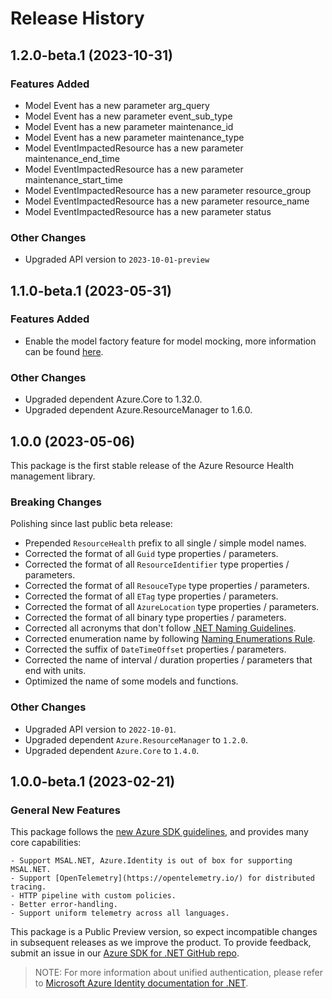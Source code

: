 # Release History

## 1.2.0-beta.1 (2023-10-31) 

### Features Added

- Model Event has a new parameter arg_query
- Model Event has a new parameter event_sub_type
- Model Event has a new parameter maintenance_id
- Model Event has a new parameter maintenance_type
- Model EventImpactedResource has a new parameter maintenance_end_time
- Model EventImpactedResource has a new parameter maintenance_start_time
- Model EventImpactedResource has a new parameter resource_group
- Model EventImpactedResource has a new parameter resource_name
- Model EventImpactedResource has a new parameter status

### Other Changes

- Upgraded API version to `2023-10-01-preview`

## 1.1.0-beta.1 (2023-05-31)

### Features Added

- Enable the model factory feature for model mocking, more information can be found [here](https://azure.github.io/azure-sdk/dotnet_introduction.html#dotnet-mocking-factory-builder).

### Other Changes

- Upgraded dependent Azure.Core to 1.32.0.
- Upgraded dependent Azure.ResourceManager to 1.6.0.

## 1.0.0 (2023-05-06)

This package is the first stable release of the Azure Resource Health management library.

### Breaking Changes

Polishing since last public beta release:
- Prepended `ResourceHealth` prefix to all single / simple model names.
- Corrected the format of all `Guid` type properties / parameters.
- Corrected the format of all `ResourceIdentifier` type properties / parameters.
- Corrected the format of all `ResouceType` type properties / parameters.
- Corrected the format of all `ETag` type properties / parameters.
- Corrected the format of all `AzureLocation` type properties / parameters.
- Corrected the format of all binary type properties / parameters.
- Corrected all acronyms that don't follow [.NET Naming Guidelines](https://docs.microsoft.com/dotnet/standard/design-guidelines/naming-guidelines).
- Corrected enumeration name by following [Naming Enumerations Rule](https://docs.microsoft.com/dotnet/standard/design-guidelines/names-of-classes-structs-and-interfaces#naming-enumerations).
- Corrected the suffix of `DateTimeOffset` properties / parameters.
- Corrected the name of interval / duration properties / parameters that end with units.
- Optimized the name of some models and functions.

### Other Changes

- Upgraded API version to `2022-10-01`.
- Upgraded dependent `Azure.ResourceManager` to `1.2.0`.
- Upgraded dependent `Azure.Core` to `1.4.0`.

## 1.0.0-beta.1 (2023-02-21)

### General New Features

This package follows the [new Azure SDK guidelines](https://azure.github.io/azure-sdk/general_introduction.html), and provides many core capabilities:

    - Support MSAL.NET, Azure.Identity is out of box for supporting MSAL.NET.
    - Support [OpenTelemetry](https://opentelemetry.io/) for distributed tracing.
    - HTTP pipeline with custom policies.
    - Better error-handling.
    - Support uniform telemetry across all languages.

This package is a Public Preview version, so expect incompatible changes in subsequent releases as we improve the product. To provide feedback, submit an issue in our [Azure SDK for .NET GitHub repo](https://github.com/Azure/azure-sdk-for-net/issues).

> NOTE: For more information about unified authentication, please refer to [Microsoft Azure Identity documentation for .NET](https://docs.microsoft.com//dotnet/api/overview/azure/identity-readme?view=azure-dotnet).
